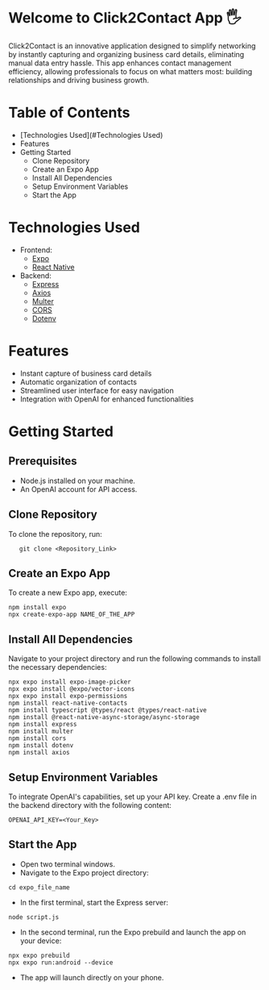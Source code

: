 
# Welcome to Click2Contact App 🖐️
Click2Contact is an innovative application designed to simplify networking by instantly capturing and organizing business card details, eliminating manual data entry hassle. This app enhances contact management efficiency, allowing professionals to focus on what matters most: building relationships and driving business growth.

# Table of Contents
   - [Technologies Used](#Technologies Used)
   - Features
   - Getting Started
      - Clone Repository
      - Create an Expo App
      - Install All Dependencies
      - Setup Environment Variables
      - Start the App
     
# Technologies Used
   - Frontend:
      - [Expo](https://docs.expo.dev/)
      - [React Native](https://reactnative.dev/docs/getting-started)
   - Backend:
      - [Express](https://expressjs.com/)
      - [Axios](https://axios-http.com/docs/intro)
      - [Multer](https://www.npmjs.com/package/multer)
      - [CORS](https://www.npmjs.com/package/cors)
      - [Dotenv](https://www.npmjs.com/package/dotenv)

# Features
   - Instant capture of business card details
   - Automatic organization of contacts
   - Streamlined user interface for easy navigation
   - Integration with OpenAI for enhanced functionalities

# Getting Started
## Prerequisites
   - Node.js installed on your machine.
   - An OpenAI account for API access.
     
## Clone Repository
To clone the repository, run:
```
   git clone <Repository_Link>
```

## Create an Expo App
To create a new Expo app, execute:
```
npm install expo
npx create-expo-app NAME_OF_THE_APP
```

## Install All Dependencies
Navigate to your project directory and run the following commands to install the necessary dependencies:
```
npx expo install expo-image-picker
npx expo install @expo/vector-icons
npx expo install expo-permissions
npm install react-native-contacts
npm install typescript @types/react @types/react-native
npm install @react-native-async-storage/async-storage
npm install express
npm install multer
npm install cors
npm install dotenv
npm install axios
```

## Setup Environment Variables
To integrate OpenAI's capabilities, set up your API key. Create a .env file in the backend directory with the following content:
```
OPENAI_API_KEY=<Your_Key>
```
## Start the App
   - Open two terminal windows.
   - Navigate to the Expo project directory:
   ```
   cd expo_file_name
   ```
   - In the first terminal, start the Express server:
   ```
   node script.js
   ```
   - In the second terminal, run the Expo prebuild and launch the app on your device:
   ```
   npx expo prebuild
   npx expo run:android --device
   ```
   - The app will launch directly on your phone.
